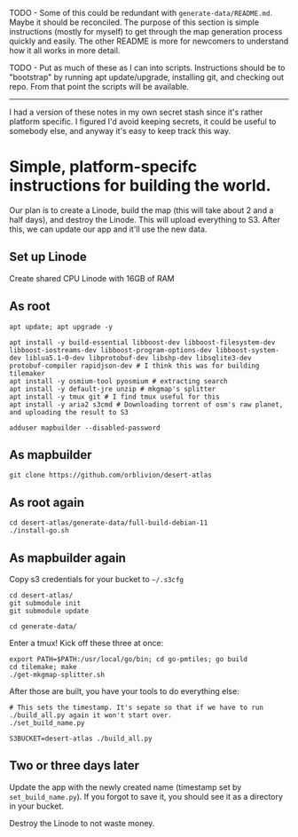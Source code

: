 TODO - Some of this could be redundant with `generate-data/README.md`. Maybe it should be reconciled. The purpose of this section is simple instructions (mostly for myself) to get through the map generation process quickly and easily. The other README is more for newcomers to understand how it all works in more detail.

TODO - Put as much of these as I can into scripts. Instructions should be to "bootstrap" by running apt update/upgrade, installing git, and checking out repo. From that point the scripts will be available.

---

I had a version of these notes in my own secret stash since it's rather platform specific. I figured I'd avoid keeping secrets, it could be useful to somebody else, and anyway it's easy to keep track this way.

# Simple, platform-specifc instructions for building the world.

Our plan is to create a Linode, build the map (this will take about 2 and a half days), and destroy the Linode. This will upload everything to S3. After this, we can update our app and it'll use the new data.

## Set up Linode

Create shared CPU Linode with 16GB of RAM

## As root

    apt update; apt upgrade -y

    apt install -y build-essential libboost-dev libboost-filesystem-dev libboost-iostreams-dev libboost-program-options-dev libboost-system-dev liblua5.1-0-dev libprotobuf-dev libshp-dev libsqlite3-dev protobuf-compiler rapidjson-dev # I think this was for building tilemaker
    apt install -y osmium-tool pyosmium # extracting search
    apt install -y default-jre unzip # mkgmap's splitter
    apt install -y tmux git # I find tmux useful for this
    apt install -y aria2 s3cmd # Downloading torrent of osm's raw planet, and uploading the result to S3

    adduser mapbuilder --disabled-password

## As mapbuilder

    git clone https://github.com/orblivion/desert-atlas

## As root again

    cd desert-atlas/generate-data/full-build-debian-11
    ./install-go.sh

## As mapbuilder again

Copy s3 credentials for your bucket to `~/.s3cfg`

    cd desert-atlas/
    git submodule init
    git submodule update

    cd generate-data/

Enter a tmux! Kick off these three at once:

    export PATH=$PATH:/usr/local/go/bin; cd go-pmtiles; go build
    cd tilemake; make
    ./get-mkgmap-splitter.sh

After those are built, you have your tools to do everything else:

    # This sets the timestamp. It's sepate so that if we have to run ./build_all.py again it won't start over.
    ./set_build_name.py

    S3BUCKET=desert-atlas ./build_all.py

## Two or three days later

Update the app with the newly created name (timestamp set by `set_build_name.py`). If you forgot to save it, you should see it as a directory in your bucket.

Destroy the Linode to not waste money.
